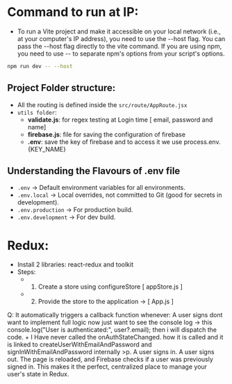 # Command to run at IP:

- To run a Vite project and make it accessible on your local network (i.e., at your computer's IP address), you need to use the --host flag. You can pass the --host flag directly to the vite command. If you are using npm, you need to use -- to separate npm's options from your script's options.

```Bash
npm run dev -- --host
```

## Project Folder structure:

- All the routing is defined inside the `src/route/AppRoute.jsx`
- `utils folder`:
  - **validate.js**: for regex testing at Login time [ email, password and name]
  - **firebase.js**: file for saving the configuration of firebase
  - **.env**: save the key of firebase and to access it we use process.env.{KEY_NAME}

## Understanding the Flavours of .env file

- `.env` → Default environment variables for all environments.
- `.env.local` → Local overrides, not committed to Git (good for secrets in development).
- `.env.production` → For production build.
- `.env.development` → For dev build.

##

# Redux:

- Install 2 libraries: react-redux and toolkit
- Steps:
  - 1. Create a store using configureStore [ appStore.js ]
  - 2. Provide the store to the application -> [ App.js ]

Q: It automatically triggers a callback function whenever: A user signs dont want to implement full logic now just want to see the console log -> this console.log("User is authenticated:", user?.email); then i will dispatch the code. + I Have never called the onAuthStateChanged. how it is called and it is linked to createUserWithEmailAndPassword and signInWithEmailAndPassword internally >p. A user signs in. A user signs out. The page is reloaded, and Firebase checks if a user was previously signed in. This makes it the perfect, centralized place to manage your user's state in Redux.
